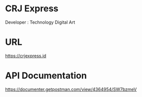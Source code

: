 # CRJ Express
Developer : Technology Digital Art

# URL
https://crjexpress.id

# API Documentation
https://documenter.getpostman.com/view/4364954/SW7bzmeV